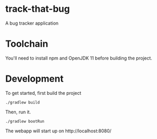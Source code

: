 # track-that-bug
A bug tracker application

# Toolchain

You'll need to install npm and OpenJDK 11 before building the project.

# Development

To get started, first build the project

    ./gradlew build

Then, run it.

    ./gradlew bootRun

The webapp will start up on http://localhost:8080/
